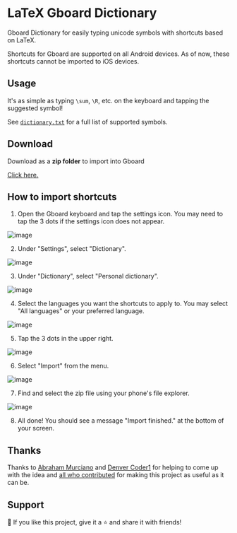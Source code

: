# LaTeX Gboard Dictionary


Gboard Dictionary for easily typing unicode symbols with shortcuts based on LaTeX.

Shortcuts for Gboard are supported on all Android devices. As of now, these shortcuts cannot be imported to iOS devices.

## Usage

It's as simple as typing `\sum`, `\R`, etc. on the keyboard and tapping the suggested symbol!

See [`dictionary.txt`](https://github.com/DenverCoder1/latex-gboard-dictionary/blob/master/dictionary.txt) for a full list of supported symbols.

## Download

Download as a **zip folder** to import into Gboard

<a href="https://github.com/asurpbs/latex-gboard-dictionary-modded/archive/refs/heads/master.zip">Click here.</a>

## How to import shortcuts
  
1. Open the Gboard keyboard and tap the settings icon. You may need to tap the 3 dots if the settings icon does not appear.

![image](https://user-images.githubusercontent.com/20955511/170371606-789f7439-01c1-4b2a-bcca-56cc4aee7741.png)

2. Under "Settings", select "Dictionary".

![image](https://user-images.githubusercontent.com/20955511/170371748-68d3398b-aeda-4ec3-aa10-ed94b06ae08c.png)

3. Under "Dictionary", select "Personal dictionary".

![image](https://user-images.githubusercontent.com/20955511/170371835-c526c876-07d5-449e-a6cc-52124aa0b530.png)

4. Select the languages you want the shortcuts to apply to. You may select "All languages" or your preferred language.

![image](https://user-images.githubusercontent.com/20955511/170372012-212c54f7-1d14-4303-b2b0-b8b4d9b9b677.png)

5. Tap the 3 dots in the upper right.

![image](https://user-images.githubusercontent.com/20955511/170372096-59efdd04-467f-456b-839e-8fae4d83f20d.png)

6. Select "Import" from the menu.

![image](https://user-images.githubusercontent.com/20955511/170372148-69e1a6a4-dec9-4886-8250-464b46aadff7.png)

7. Find and select the zip file using your phone's file explorer.

![image](https://user-images.githubusercontent.com/20955511/170372277-6727fef7-8496-4bb0-830f-50ed772fa7f8.png)

8. All done! You should see a message "Import finished." at the bottom of your screen.

</details>

## Thanks

Thanks to [Abraham Murciano](https://github.com/abrahammurciano/) and [Denver Coder1](https://github.com/DenverCoder1) for helping to come up with the idea and [all who contributed](https://github.com/DenverCoder1/LaTeX-Gboard-Dictionary/graphs/contributors) for making this project as useful as it can be.

## Support

💖 If you like this project, give it a ⭐ and share it with friends!


